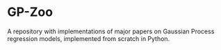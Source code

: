 # GP-Zoo
A repository with implementations of major papers on Gaussian Process regression models, implemented from scratch in Python.
